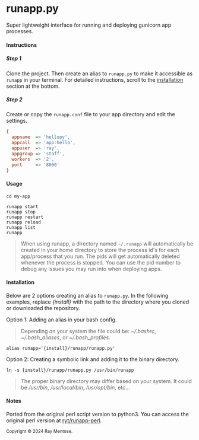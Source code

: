 # runapp.py
Super lightweight interface for running and deploying gunicorn app processes.

#### Instructions

##### Step 1

Clone the project. Then create an alias to `runapp.py` to make it accessible as `runapp` in your terminal. For detailed instructions, scroll to the [installation](#Installation) section at the bottom.

##### Step 2
Create or copy the `runapp.conf` file to your app directory and edit the settings.
    
```ini
{
  appname  => 'hellopy',
  appcall  => 'app:hello',
  appuser  => 'ray',
  appgroup => 'staff',
  workers  => '2',
  port     => '8000'
}
```


#### Usage

```console
cd my-app
```

```console
runapp start
runapp stop
runapp restart
runapp reload
runapp list
runapp
```

> When using runapp, a directory named `~/.runapp` will automatically be created in your home directory to store the process id's for each app/process that you run. The pids will get automatically deleted whenever the process is stopped. You can use the pid number to debug any issues you may run into when deploying apps.


#### Installation

Below are 2 options creating an alias to `runapp.py`. In the following examples, replace *{install}* with the path to the directory where you cloned or downloaded the repository.

Option 1: Adding an alias in your bash config.

>Depending on your system the file could be: *~/.bashrc*, *~/.bash_aliases*, or *~/.bash_profiles*.

```console
alias runapp='{install}/runapp/runapp.py'
```

Option 2: Creating a symbolic link and adding it to the binary directory.

```console
ln -s {install}/runapp/runapp.py /usr/bin/runapp
```
> The proper binary directory may differ based on your system. It could be */usr/bin*, */usr/local/bin*, */usr/opt/bin*, etc...

#### Notes
Ported from the original perl script version to python3. You can access the original perl version at [ryt/runapp-perl](https://github.com/ryt/runapp-perl). 


<sub>Copyright &copy; 2024 Ray Mentose.</sub>